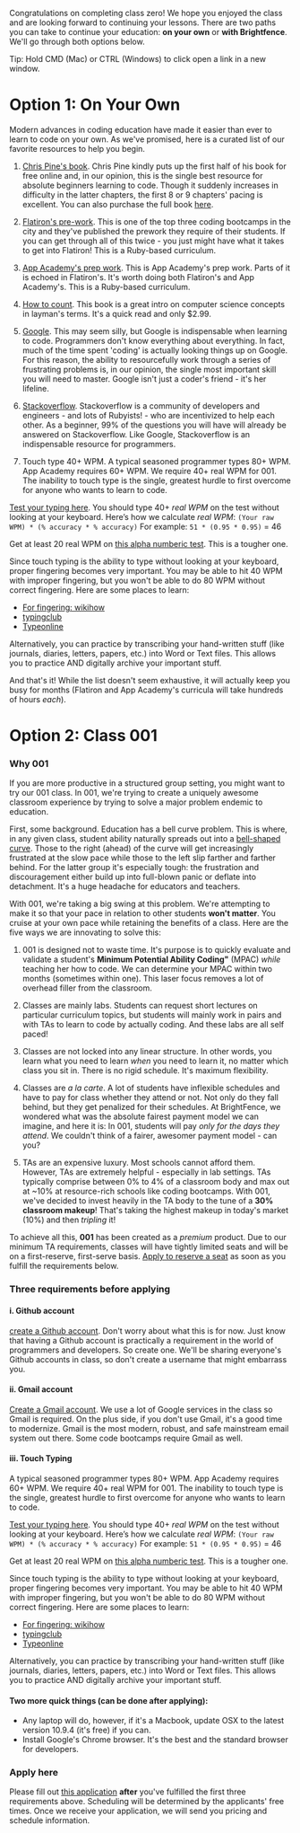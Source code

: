 Congratulations on completing class zero! We hope you enjoyed the class and are looking forward to continuing your lessons. There are two paths you can take to continue your education: **on your own** or **with Brightfence**. We'll go through both options below. 

Tip: Hold CMD (Mac) or CTRL (Windows) to click open a link in a new window.


# Option 1: On Your Own
Modern advances in coding education have made it easier than ever to learn to code on your own. As we've promised, here is a curated list of our favorite resources to help you begin. 

1. [Chris Pine's book](https://pine.fm/LearnToProgram/). Chris Pine kindly puts up the first half of his book for free online and, in our opinion, this is the single best resource for absolute beginners learning to code. Though it suddenly increases in difficulty in the latter chapters, the first 8 or 9 chapters' pacing is excellent. You can also purchase the full book [here](http://www.amazon.com/Program-Second-Edition-Facets-Series/dp/1934356360/ref=sr_1_1?ie=UTF8&qid=1404839087&sr=8-1&keywords=chris+pine+learn+to+program).

2. [Flatiron's pre-work](prework.flatironschool.com). This is one of the top three coding bootcamps in the city and they've published the prework they require of their students. If you can get through all of this twice - you just might have what it takes to get into Flatiron! This is a Ruby-based curriculum.

3. [App Academy's prep work](github.com/appacademy/prep-work). This is App Academy's prep work. Parts of it is echoed in Flatiron's. It's worth doing both Flatiron's and App Academy's. This is a Ruby-based curriculum.

4. [How to count](http://www.amazon.com/How-Count-Programming-Mere-Mortals-ebook/dp/B005DPIKPE/ref=sr_1_1?ie=UTF8&qid=1403837433&sr=8-1&keywords=how+to+count). This book is a great intro on computer science concepts in layman's terms. It's a quick read and only $2.99. 

5. [Google](http://google.com/). This may seem silly, but Google is indispensable when learning to code. Programmers don't know everything about everything. In fact, much of the time spent 'coding' is actually looking things up on Google. For this reason, the ability to resourcefully work through a series of frustrating problems is, in our opinion, the single most important skill you will need to master. Google isn't just a coder's friend - it's her lifeline.

6. [Stackoverflow](http://stackoverflow.com/).  Stackoverflow is a community of developers and engineers - and lots of Rubyists! -  who are incentivized to help each other. As a beginner, 99% of the questions you will have will already be answered on Stackoverflow. Like Google, Stackoverflow is an indispensable resource for programmers. 

7. Touch type 40+ WPM. 
A typical seasoned programmer types 80+ WPM. App Academy requires 60+ WPM. We require 40+ real WPM for 001. The inability to touch type is the single, greatest hurdle to first overcome for anyone who wants to learn to code. 

[Test your typing here](http://touchtype.co/index.php/typing/tests/41). You should type 40+ *real WPM* on the test without looking at your keyboard. Here’s how we calculate *real WPM*: 
`(Your raw WPM) * (% accuracy * % accuracy)`     For example:  `51 * (0.95 * 0.95)` = 46

Get at least 20 real WPM on [this alpha numberic test](http://www.typeonline.co.uk/typingspeed_alpha_numeric.php). This is a tougher one. 

Since touch typing is the ability to type without looking at your keyboard, proper fingering becomes very important. You may be able to hit 40 WPM with improper fingering, but you won't be able to do 80 WPM without correct fingering. Here are some places to learn:
* [For fingering: wikihow](http://www.wikihow.com/Teach-Yourself-to-Touch-Type)
* [typingclub](http://www.typingclub.com/typing-qwerty-en.html)
* [Typeonline](http://www.typeonline.co.uk/typingspeed.php)

Alternatively, you can practice by transcribing your hand-written stuff (like journals, diaries, letters, papers, etc.) into Word or Text files. This allows you to practice AND digitally archive your important stuff. 


And that's it! While the list doesn't seem exhaustive, it will actually keep you busy for months (Flatiron and App Academy's curricula will take hundreds of hours *each*). 


# Option 2: Class 001

### Why 001
If you are more productive in a structured group setting, you might want to try our 001 class. In 001, we're trying to create a uniquely awesome classroom experience by trying to solve a major problem endemic to education. 

First, some background. Education has a bell curve problem. This is where, in any given class, student ability naturally spreads out into a [bell-shaped curve](http://en.wikipedia.org/wiki/The_Bell_Curve). Those to the right (ahead) of the curve will get increasingly frustrated at the slow pace while those to the left slip farther and farther behind. For the latter group it's especially tough: the frustration and discouragement either build up into full-blown panic or deflate into detachment. It's a huge headache for educators and teachers. 

With 001, we're taking a big swing at this problem. We're attempting to make it so that your pace in relation to other students **won't matter**. You cruise at your own pace while retaining the benefits of a class. Here are the five ways we are innovating to solve this: 

1. 001 is designed not to waste time. It's purpose is to quickly evaluate and validate a student's **Minimum Potential Ability Coding"** (MPAC) *while* teaching her how to code. We can determine your MPAC within two months (sometimes within one). This laser focus removes a lot of overhead filler from the classroom. 

2. Classes are mainly labs. Students can request short lectures on particular curriculum topics, but students will mainly work in pairs and with TAs to learn to code by actually coding. And these labs are all self paced! 

3. Classes are not locked into any linear structure. In other words, you learn what you need to learn *when* you need to learn it, no matter which class you sit in. There is no rigid schedule. It's maximum flexibility. 

4. Classes are *a la carte*. A lot of students have inflexible schedules and have to pay for class whether they attend or not. Not only do they fall behind, but they get penalized for their schedules. At BrightFence, we wondered what was the absolute fairest payment model we can imagine, and here it is: In 001, students will pay *only for the days they attend*. We couldn't think of a fairer, awesomer payment model - can you? 

5. TAs are an expensive luxury. Most schools cannot afford them. However, TAs are extremely helpful - especially in lab settings. TAs typically comprise between 0% to 4% of a classroom body and max out at ~10% at resource-rich schools like coding bootcamps. With 001, we've decided to invest heavily in the TA body to the tune of a **30% classroom makeup**! That's taking the highest makeup in today's market (10%) and then *tripling* it! 

To achieve all this, **001** has been created as a *premium* product. Due to our minimum TA requirements, classes will have tightly limited seats and will be on a first-reserve, first-serve basis. [Apply to reserve a seat](https://docs.google.com/a/brightfence.com/forms/d/1ZjKQrw9N6Qi2XOmhc38Vj_wX4Jk-Nrc5c1_67UTDO7M/viewform) as soon as you fulfill the requirements below.


### Three requirements before applying

#### i. Github account
[create a Github account](https://github.com/). Don't worry about what this is for now. Just know that having a Github account is practically a requirement in the world of programmers and developers. So create one. We'll be sharing everyone's Github accounts in class, so don't create a username that might embarrass you. 

#### ii. Gmail account
[Create a Gmail account](https://accounts.google.com/SignUp?service=mail&continue=https%3A%2F%2Fmail.google.com%2Fmail%2F&ltmpl=default). We use a lot of Google services in the class so Gmail is required. On the plus side, if you don't use Gmail, it's a good time to modernize. Gmail is the most modern, robust, and safe mainstream email system out there. Some code bootcamps require Gmail as well. 

#### iii. Touch Typing
A typical seasoned programmer types 80+ WPM. App Academy requires 60+ WPM. We require 40+ real WPM for 001. The inability to touch type is the single, greatest hurdle to first overcome for anyone who wants to learn to code. 

[Test your typing here](http://touchtype.co/index.php/typing/tests/41). You should type 40+ *real WPM* on the test without looking at your keyboard. Here’s how we calculate *real WPM*: 
`(Your raw WPM) * (% accuracy * % accuracy)`     For example:  `51 * (0.95 * 0.95)` = 46

Get at least 20 real WPM on [this alpha numberic test](http://www.typeonline.co.uk/typingspeed_alpha_numeric.php). This is a tougher one. 

Since touch typing is the ability to type without looking at your keyboard, proper fingering becomes very important. You may be able to hit 40 WPM with improper fingering, but you won't be able to do 80 WPM without correct fingering. Here are some places to learn:
* [For fingering: wikihow](http://www.wikihow.com/Teach-Yourself-to-Touch-Type)
* [typingclub](http://www.typingclub.com/typing-qwerty-en.html)
* [Typeonline](http://www.typeonline.co.uk/typingspeed.php)

Alternatively, you can practice by transcribing your hand-written stuff (like journals, diaries, letters, papers, etc.) into Word or Text files. This allows you to practice AND digitally archive your important stuff. 


#### Two more quick things (can be done after applying): 
* Any laptop will do, however, if it's a Macbook, update OSX to the latest version 10.9.4 (it's free) if you can. 
* Install Google's Chrome browser. It's the best and the standard browser for developers.  


### Apply here
Please fill out [this application](https://docs.google.com/a/brightfence.com/forms/d/1ZjKQrw9N6Qi2XOmhc38Vj_wX4Jk-Nrc5c1_67UTDO7M/viewform) **after** you've fulfilled the first three requirements above. Scheduling will be determined by the applicants' free times. Once we receive your application, we will send you pricing and schedule information. 

